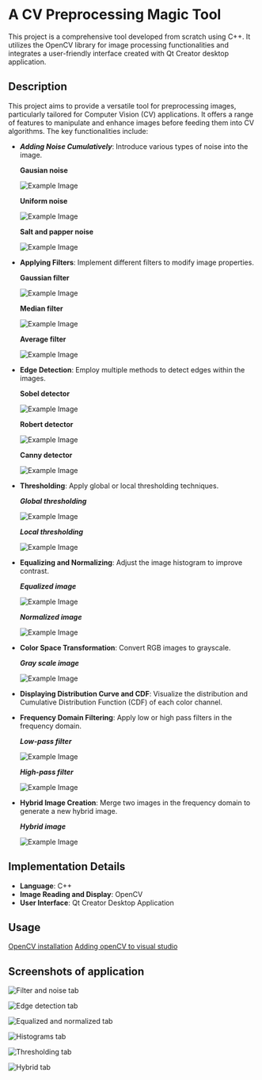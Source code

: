 # A CV Preprocessing Magic Tool

This project is a comprehensive tool developed from scratch using C++. It utilizes the OpenCV library for image processing functionalities and integrates a user-friendly interface created with Qt Creator desktop application.

## Description
This project aims to provide a versatile tool for preprocessing images, particularly tailored for Computer Vision (CV) applications. It offers a range of features to manipulate and enhance images before feeding them into CV algorithms. The key functionalities include:

- ***Adding Noise Cumulatively***: Introduce various types of noise into the image.
  
    ****Gausian noise****
  
  ![Example Image](images/gaussian_noise.png)

    ****Uniform noise****
  
  ![Example Image](images/uniform_n.png)

    ****Salt and papper noise****
  
  ![Example Image](images/salt.png)
  
- **Applying Filters**: Implement different filters to modify image properties.
  
    ****Gaussian filter****
  
  ![Example Image](images/gaus_f.png)
  
    ****Median filter****
  
    ![Example Image](images/median.png)
  
    ****Average filter****
  
    ![Example Image](images/avg.png)

- **Edge Detection**: Employ multiple methods to detect edges within the images.
  
    ****Sobel detector****
  
    ![Example Image](images/sob.png)
  
    ****Robert detector****
  
    ![Example Image](images/rob.png)

    ****Canny detector****
  
    ![Example Image](images/canny.png)
  
- **Thresholding**: Apply global or local thresholding techniques.
  
  ***Global thresholding***
  
  ![Example Image](images/global.png)

  ***Local thresholding***
  
  ![Example Image](images/local.png)
  
- **Equalizing and Normalizing**: Adjust the image histogram to improve contrast.

    ***Equalized image***
  
    ![Example Image](images/eq.png)

    ***Normalized image***

    ![Example Image](images/norm.png)
  
- **Color Space Transformation**: Convert RGB images to grayscale.
  
    ***Gray scale image***

    ![Example Image](images/gray.png)

  
- **Displaying Distribution Curve and CDF**: Visualize the distribution and Cumulative Distribution Function (CDF) of each color channel.
  
- **Frequency Domain Filtering**: Apply low or high pass filters in the frequency domain.

  
  ***Low-pass filter***
  
  ![Example Image](images/low.png)

  
  ***High-pass filter***
  
  ![Example Image](images/high.png)

- **Hybrid Image Creation**: Merge two images in the frequency domain to generate a new hybrid image.
  
    ***Hybrid image***
  
    ![Example Image](images/hybrid.png)

## Implementation Details
- **Language**: C++
- **Image Reading and Display**: OpenCV
- **User Interface**: Qt Creator Desktop Application

## Usage
[OpenCV installation](https://opencv.org/)
[Adding openCV to visual studio](https://www.youtube.com/watch?v=unSce_GPwto&pp=ygUdb3BlbmN2IGMrKyB2aXN1YWwgc3R1ZGlvIGNvZGU%3D)



## Screenshots of application

![Filter and noise tab](images/tab1.png)

![Edge detection tab](images/tab2.png)

![Equalized and normalized tab](images/tab3.png)

![Histograms tab](images/tab4.jpg)

![Thresholding  tab](images/tab5.png)

![Hybrid  tab](images/tab6.png)

